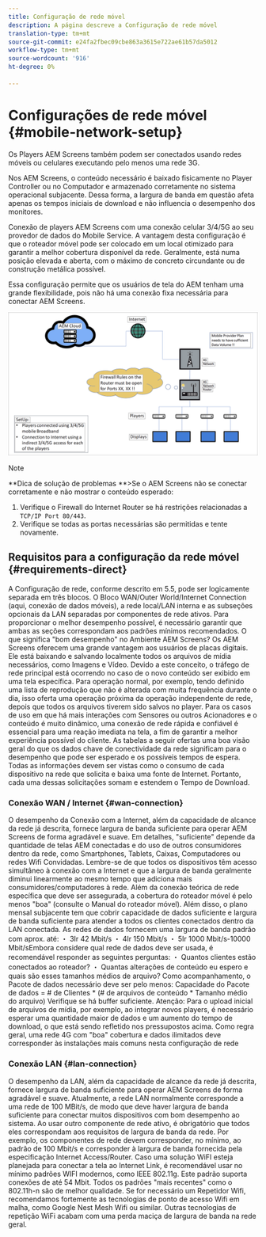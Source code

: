 ```yaml
---
title: Configuração de rede móvel
description: A página descreve a Configuração de rede móvel
translation-type: tm+mt
source-git-commit: e24fa2fbec09cbe863a3615e722ae61b57da5012
workflow-type: tm+mt
source-wordcount: '916'
ht-degree: 0%

---
```



# Configurações de rede móvel {#mobile-network-setup}

Os Players AEM Screens também podem ser conectados usando redes móveis ou celulares executando pelo menos uma rede 3G.

Nos AEM Screens, o conteúdo necessário é baixado fisicamente no Player Controller ou no Computador e armazenado corretamente no sistema operacional subjacente. Dessa forma, a largura de banda em questão afeta apenas os tempos iniciais de download e não influencia o desempenho dos monitores.

Conexão de players AEM Screens com uma conexão celular 3/4/5G ao seu provedor de dados do Mobile Service. A vantagem desta configuração é que o roteador móvel pode ser colocado em um local otimizado para garantir a melhor cobertura disponível da rede. Geralmente, está numa posição elevada e aberta, com o máximo de concreto circundante ou de construção metálica possível.

Essa configuração permite que os usuários de tela do AEM tenham uma grande flexibilidade, pois não há uma conexão fixa necessária para conectar AEM Screens.

![](/help/using/assets/mobile-network-1.png)

>[!NOTE]
>**Dica de solução de problemas **>Se o AEM Screens não se conectar corretamente e não mostrar o conteúdo esperado:
>
>1. Verifique o Firewall do Internet Router se há restrições relacionadas a `TCP/IP Port 80/443`.
>1. Verifique se todas as portas necessárias são permitidas e tente novamente.



## Requisitos para a configuração da rede móvel {#requirements-direct}

A Configuração de rede, conforme descrito em 5.5, pode ser logicamente separada em três blocos. O Bloco WAN/Outer World/Internet Connection (aqui, conexão de dados móveis), a rede local/LAN interna e as subseções opcionais da LAN separadas por componentes de rede ativos.
Para proporcionar o melhor desempenho possível, é necessário garantir que ambas as seções correspondam aos padrões mínimos recomendados.
O que significa &quot;bom desempenho&quot; no Ambiente AEM Screens?
Os AEM Screens oferecem uma grande vantagem aos usuários de placas digitais. Ele está baixando e salvando localmente todos os arquivos de mídia necessários, como Imagens e Vídeo. Devido a este conceito, o tráfego de rede principal está ocorrendo no caso de o novo conteúdo ser exibido em uma tela específica.
Para operação normal, por exemplo, tendo definido uma lista de reprodução que não é alterada com muita frequência durante o dia, isso oferta uma operação próxima da operação independente de rede, depois que todos os arquivos tiverem sido salvos no player.
Para os casos de uso em que há mais interações com Sensores ou outros Acionadores e o conteúdo é muito dinâmico, uma conexão de rede rápida e confiável é essencial para uma reação imediata na tela, a fim de garantir a melhor experiência possível do cliente.
As tabelas a seguir ofertas uma boa visão geral do que os dados chave de conectividade da rede significam para o desempenho que pode ser esperado e os possíveis tempos de espera.
Todas as informações devem ser vistas como o consumo de cada dispositivo na rede que solicita e baixa uma fonte de Internet. Portanto, cada uma dessas solicitações somam e estendem o Tempo de Download.


### Conexão WAN / Internet {#wan-connection}

O desempenho da Conexão com a Internet, além da capacidade de alcance da rede já descrita, fornece largura de banda suficiente para operar AEM Screens de forma agradável e suave. Em detalhes, &quot;suficiente&quot; depende da quantidade de telas AEM conectadas e do uso de outros consumidores dentro da rede, como Smartphones, Tablets, Caixas, Computadores ou redes Wifi Convidadas.
Lembre-se de que todos os dispositivos têm acesso simultâneo à conexão com a Internet e que a largura de banda geralmente diminui linearmente ao mesmo tempo que adiciona mais consumidores/computadores à rede.
Além da conexão teórica de rede específica que deve ser assegurada, a cobertura do roteador móvel é pelo menos &quot;boa&quot; (consulte o Manual do roteador móvel). Além disso, o plano mensal subjacente tem que cobrir capacidade de dados suficiente e largura de banda suficiente para atender a todos os clientes conectados dentro da LAN conectada.
As redes de dados fornecem uma largura de banda padrão com aprox. até:
・ 3Ir 42 Mbit/s ・ 4Ir 150 Mbit/s ・ 5Ir 1000 Mbit/s-10000 Mbit/sEmbora considere qual rede de dados deve ser usada, é recomendável responder as seguintes perguntas:
・ Quantos clientes estão conectados ao roteador?
・ Quantas alterações de conteúdo eu espero e quais são esses tamanhos médios de arquivo?
Como acompanhamento, o Pacote de dados necessário deve ser pelo menos:
Capacidade do Pacote de dados = # de Clientes * (# de arquivos de conteúdo * Tamanho médio do arquivo) Verifique se há buffer suficiente.
Atenção: Para o upload inicial de arquivos de mídia, por exemplo, ao integrar novos players, é necessário esperar uma quantidade maior de dados e um aumento do tempo de download, o que está sendo refletido nos pressupostos acima.
Como regra geral, uma rede 4G com &quot;boa&quot; cobertura e dados ilimitados deve corresponder às instalações mais comuns nesta configuração de rede


### Conexão LAN {#lan-connection}

O desempenho da LAN, além da capacidade de alcance da rede já descrita, fornece largura de banda suficiente para operar AEM Screens de forma agradável e suave. Atualmente, a rede LAN normalmente corresponde a uma rede de 100 MBit/s, de modo que deve haver largura de banda suficiente para conectar muitos dispositivos com bom desempenho ao sistema. Ao usar outro componente de rede ativo, é obrigatório que todos eles correspondam aos requisitos de largura de banda da rede. Por exemplo, os componentes de rede devem corresponder, no mínimo, ao padrão de 100 Mbit/s e corresponder à largura de banda fornecida pela especificação Internet Access/Router.
Caso uma solução WiFI esteja planejada para conectar a tela ao Internet Link, é recomendável usar no mínimo padrões WIFI modernos, como IEEE 802.11g. Este padrão suporta conexões de até 54 Mbit. Todos os padrões &quot;mais recentes&quot; como o 802.11h-n são de melhor qualidade. Se for necessário um Repetidor Wifi, recomendamos fortemente as tecnologias de ponto de acesso Wifi em malha, como Google Nest Mesh Wifi ou similar.
Outras tecnologias de repetição WiFi acabam com uma perda maciça de largura de banda na rede geral.
